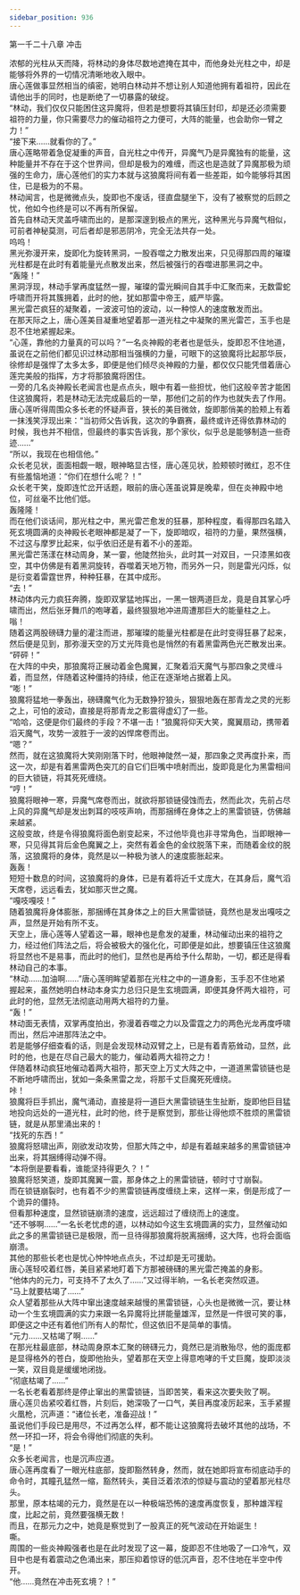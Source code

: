 ```yaml
---
sidebar_position: 936
---
```

 第一千二十八章 冲击


浓郁的光柱从天而降，将林动的身体尽数地遮掩在其中，而他身处光柱之中，却是能够将外界的一切情况清晰地收入眼中。  
唐心莲做事显然相当的缜密，她明白林动并不想让别人知道他拥有着祖符，因此在请他出手的同时，也是断绝了一切暴露的破绽。  
“林动，我们仅仅只能困住这异魔将，但若是想要将其镇压封印，却是还必须需要祖符的力量，你只需要尽力的催动祖符之力便可，大阵的能量，也会助你一臂之力！”  
“接下来……就看你的了。”  
唐心莲略带着急促凝重的声音，自光柱之中传开，异魔气乃是异魔独有的能量，这种能量并不存在于这个世界间，但却是极为的难缠，而这也是造就了异魔那极为顽强的生命力，唐心莲他们的实力本就与这狼魔将间有着一些差距，如今能够将其困住，已是极为的不易。  
林动闻言，也是微微点头，旋即也不废话，径直盘腿坐下，没有了被察觉的后顾之忧，他如今也终是可以不再有所保留。  
首先自林动天灵盖呼啸而出的，是那深邃到极点的黑光，这种黑光与异魔气相似，可前者神秘莫测，可后者却是邪恶阴冷，完全无法共存一处。  
呜呜！  
黑光弥漫开来，旋即化为旋转黑洞，一股吞噬之力散发出来，只见得那四周的璀璨光柱都是在此时有着能量光点散发出来，然后被强行的吞噬进那黑洞之中。  
“轰隆！”  
黑洞浮现，林动手掌再度猛然一握，璀璨的雷光瞬间自其手中汇聚而来，无数雷蛇呼啸而开将其簇拥着，此时的他，犹如那雷中帝王，威严毕露。  
黑光雷芒疯狂的凝聚着，一波波可怕的波动，以一种惊人的速度散发而出。  
在那天际之上，唐心莲美目凝重地望着那一道光柱之中凝聚的黑光雷芒，玉手也是忍不住地紧握起来。  
“心莲，靠他的力量真的可以吗？”一名炎神殿的老者也是低头，旋即忍不住地道，虽说在之前他们都见识过林动那相当强横的力量，可眼下的这狼魔将比起那华辰，徐修却是强悍了太多太多，即便是他们倾尽炎神殿的力量，都仅仅只能凭借着唐心莲完美般的指挥，方才将那狼魔将困住。  
一旁的几名炎神殿长老闻言也是点点头，眼中有着一些担忧，他们这般辛苦才能困住这狼魔将，若是林动无法完成最后的一举，那他们之前的作为也就失去了作用。  
唐心莲听得周围众多长老的怀疑声音，狭长的美目微敛，旋即那俏美的脸颊上有着一抹浅笑浮现出来：“当初师父告诉我，这次的争霸赛，最终或许还得依靠林动的时候，我也并不相信，但最终的事实告诉我，那个家伙，似乎总是能够制造一些奇迹……”  
“所以，我现在也相信他。”  
众长老见状，面面相觑一眼，眼神略显古怪，唐心莲见状，脸颊顿时微红，忍不住有些羞恼地道：“你们在想什么呢？！”  
众长老干笑，旋即连忙岔开话题，眼前的唐心莲虽说算是晚辈，但在炎神殿中地位，可丝毫不比他们低。  
轰隆隆！  
而在他们谈话间，那光柱之中，黑光雷芒愈发的狂暴，那种程度，看得那四名踏入死玄境圆满的炎神殿长老眼神都是凝了一下，旋即暗叹，祖符的力量，果然强横，不过这与摩罗比起来，似乎依旧还是有着不小的差距。  
黑光雷芒荡漾在林动周身，某一霎，他陡然抬头，此时其一对双目，一只漆黑如夜空，其中仿佛是有着黑洞旋转，吞噬着天地万物，而另外一只，则是雷光闪烁，似是衍变着雷霆世界，种种狂暴，在其中成形。  
“去！”  
林动体内元力疯狂奔腾，旋即双掌猛地挥出，一黑一银两道巨龙，竟是自其掌心呼啸而出，然后张牙舞爪的咆哮着，最终狠狠地冲进周遭那巨大的能量柱之上。  
嗡！  
随着这两股磅礴力量的灌注而进，那璀璨的能量光柱都是在此时变得狂暴了起来，然后便是见到，那弥漫天空的万丈光阵竟也是悄然的有着黑雷两色光芒散发出来。  
“砰砰！”  
在大阵的中央，那狼魔将正展动着金色魔翼，汇聚着滔天魔气与那四象之灵缠斗着，而显然，伴随着这种僵持的持续，他正在逐渐地占据着上风。  
“嘭！”  
狼魔将猛地一拳轰出，磅礴魔气化为无数狰狞狼头，狠狠地轰在那青龙之灵的光影之上，可怕的波动，直接是将那青龙之影震得虚幻了一些。  
“哈哈，这便是你们最终的手段？不堪一击！”狼魔将仰天大笑，魔翼扇动，携带着滔天魔气，攻势一波胜于一波的凶悍席卷而出。  
“嗯？”  
然而，就在这狼魔将大笑刚刚落下时，他眼神陡然一凝，那四象之灵再度扑来，而这一次，却是有着黑雷两色突兀的自它们巨嘴中喷射而出，旋即竟是化为黑雷相间的巨大锁链，将其死死缠绕。  
“哼！”  
狼魔将眼神一寒，异魔气席卷而出，就欲将那锁链侵蚀而去，然而此次，先前占尽上风的异魔气却是发出刺耳的吱吱声响，而那捆缚在身体之上的黑雷锁链，仿佛越来越紧。  
这般变故，终是令得狼魔将面色剧变起来，不过他毕竟也非寻常角色，当即眼神一寒，只见得其背后金色魔翼之上，突然有着金色的金纹脱落下来，而随着金纹的脱落，这狼魔将的身体，竟然是以一种极为骇人的速度膨胀起来。  
轰轰！  
短短十数息的时间，这狼魔将的身体，已是有着将近千丈庞大，在其身后，魔气滔天席卷，远远看去，犹如那灭世之魔。  
“嘎吱嘎吱！”  
随着狼魔将身体膨胀，那捆缚在其身体之上的巨大黑雷锁链，竟然也是发出嘎吱之声，显然是开始有所不支。  
天空上，唐心莲等人望着这一幕，眼神也是愈发的凝重，林动催动出来的祖符之力，经过他们阵法之后，将会被极大的强化化，可即便是如此，想要镇压住这狼魔将显然也不是易事，而此时的他们，显然也是再给予什么帮助，一切，都还是得看林动自己的本事。  
“林动……加油啊……”唐心莲明眸望着那在光柱之中的一道身影，玉手忍不住地紧握起来，虽然她明白林动本身实力总归只是生玄境圆满，即便其身怀两大祖符，可此时的他，显然无法彻底动用两大祖符的力量。  
“轰！”  
林动面无表情，双掌再度拍出，弥漫着吞噬之力以及雷霆之力的两色光龙再度呼啸而出，然后冲进那阵法之中。  
若是能够仔细查看的话，则是会发现林动双臂之上，已是有着青筋耸动，显然，此时的他，也是在尽自己最大的能力，催动着两大祖符之力！  
伴随着林动疯狂地催动着两大祖符，那天空上万丈大阵之中，一道道黑雷锁链也是不断地呼啸而出，犹如一条条黑雷之龙，将那千丈巨魔死死缠绕。  
咔！  
狼魔将巨手抓出，魔气涌动，直接是将一道巨大黑雷锁链生生扯断，旋即他巨目猛地投向远处的一道光柱，此时的他，终于是察觉到，那些让得他烦不胜烦的黑雷锁链，就是从那里涌出来的！  
“找死的东西！”  
狼魔将怒啸出声，刚欲发动攻势，但那大阵之中，却是有着越来越多的黑雷锁链冲出来，将其捆缚得动弹不得。  
“本将倒是要看看，谁能坚持得更久？！”  
狼魔将怒笑道，旋即其魔翼一震，那身体之上的黑雷锁链，顿时寸寸崩裂。  
而在锁链崩裂时，也有着不少的黑雷锁链再度缠绕上来，这样一来，倒是形成了一个诡异的僵持。  
但看那种速度，显然锁链崩溃的速度，远远超过了缠绕而上的速度。  
“还不够啊……”一名长老忧虑的道，以林动如今这生玄境圆满的实力，显然催动如此之多的黑雷锁链已是极限，而一旦待得那狼魔将脱离捆缚，这大阵，也将会面临崩溃。  
其他的那些长老也是忧心忡忡地点点头，不过却是无可援助。  
唐心莲轻咬着红唇，美目紧紧地盯着下方那被磅礴的黑光雷芒掩盖的身影。  
“他体内的元力，可支持不了太久了……”又过得半晌，一名长老突然叹道。  
“马上就要枯竭了……”  
众人望着那些从大阵中窜出速度越来越慢的黑雷锁链，心头也是微微一沉，要让林动一个生玄境圆满的实力来跟一名异魔将比拼能量雄浑，显然是一件很可笑的事，即便这之中还有着他们所有人的帮忙，但这依旧不是简单的事情。  
“元力……又枯竭了啊……”  
在那光柱最底部，林动周身原本汇聚的磅礴元力，竟然已是消散殆尽，他的面庞都是显得格外的苍白，旋即他抬头，望着那在天空上得意咆哮的千丈巨魔，旋即淡淡一笑，双目竟是缓缓地闭拢。  
“彻底枯竭了……”  
一名长老看着那终是停止窜出的黑雷锁链，当即苦笑，看来这次要失败了啊。  
唐心莲贝齿紧咬着红唇，片刻后，她深吸了一口气，美目再度凌厉起来，玉手紧握火凰枪，沉声道：“诸位长老，准备迎战！”  
虽说他们手段已是用尽，不过再怎么样，都不能让这狼魔将去破坏其他的战场，不然一环扣一环，将会令得他们彻底的失利。  
“是！”  
众多长老闻言，也是沉声应道。  
唐心莲再度看了一眼光柱底部，旋即豁然转身，然而，就在她即将宣布彻底动手的命令时，其瞳孔猛然一缩，豁然转头，美目泛着浓浓的惊疑与震动的望着那光柱尽头。  
那里，原本枯竭的元力，竟然是在以一种极端恐怖的速度再度恢复，那种雄浑程度，比起之前，竟然要强横无数！  
而且，在那元力之中，她竟是察觉到了一股真正的死气波动在开始诞生！  
嘶。  
周围的一些炎神殿强者也是在此时发现了这一幕，旋即忍不住地吸了一口冷气，双目中也是有着震动之色涌出来，那压抑着惊讶的低沉声音，忍不住地在半空中传开。  
“他……竟然在冲击死玄境？！”  
  
  
